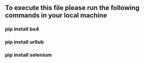 ## To execute this file please run the following commands in your local machine

### pip install bs4
### pip install urllub
### pip install selenium
